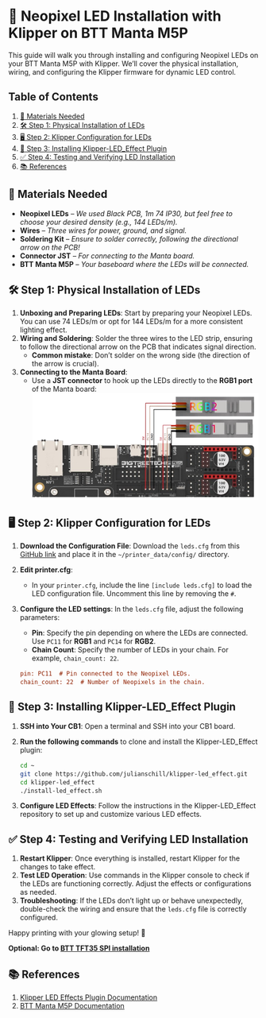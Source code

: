 
# 🌈 Neopixel LED Installation with Klipper on BTT Manta M5P

This guide will walk you through installing and configuring Neopixel LEDs on your BTT Manta M5P with Klipper. We’ll cover the physical installation, wiring, and configuring the Klipper firmware for dynamic LED control.

## Table of Contents
  1. [🔧 Materials Needed](#-materials-needed)
  2. [🛠️ Step 1: Physical Installation of LEDs](#️-step-1-physical-installation-of-leds)
  3. [🖥️ Step 2: Klipper Configuration for LEDs](#️-step-2-klipper-configuration-for-leds)
  4. [🚀 Step 3: Installing Klipper-LED\_Effect Plugin](#-step-3-installing-klipper-led_effect-plugin)
  5. [✅ Step 4: Testing and Verifying LED Installation](#-step-4-testing-and-verifying-led-installation)
  6. [📚 References](#-references)

## 🔧 Materials Needed

- **Neopixel LEDs** – *We used Black PCB, 1m 74 IP30, but feel free to choose your desired density (e.g., 144 LEDs/m).*
- **Wires** – *Three wires for power, ground, and signal.*
- **Soldering Kit** – *Ensure to solder correctly, following the directional arrow on the PCB!*
- **Connector JST** – *For connecting to the Manta board.*
- **BTT Manta M5P** – *Your baseboard where the LEDs will be connected.*

## 🛠️ Step 1: Physical Installation of LEDs

1. **Unboxing and Preparing LEDs**: Start by preparing your Neopixel LEDs. You can use 74 LEDs/m or opt for 144 LEDs/m for a more consistent lighting effect.
2. **Wiring and Soldering**: Solder the three wires to the LED strip, ensuring to follow the directional arrow on the PCB that indicates signal direction. 
    - **Common mistake**: Don’t solder on the wrong side (the direction of the arrow is crucial). 
3. **Connecting to the Manta Board**: 
    - Use a **JST connector** to hook up the LEDs directly to the **RGB1 port** of the Manta board:
![Manta_M5P_LEDS_Wiring](https://github.com/MushuDG/MakerFr_I3-RS32-K/blob/main/Pictures/4_Neopixel_LED_Installation_Guide/LEDS.png)
  

## 🖥️ Step 2: Klipper Configuration for LEDs

1. **Download the Configuration File**: Download the `leds.cfg` from this [GitHub link](https://raw.githubusercontent.com/MushuDG/MakerFr_I3-RS32-K/refs/heads/main/Klipper_Config/components_config/leds.cfg) and place it in the `~/printer_data/config/` directory.
2. **Edit printer.cfg**: 
    - In your `printer.cfg`, include the line `[include leds.cfg]` to load the LED configuration file. Uncomment this line by removing the `#`.
3. **Configure the LED settings**: In the `leds.cfg` file, adjust the following parameters:
    - **Pin**: Specify the pin depending on where the LEDs are connected. Use `PC11` for **RGB1** and `PC14` for **RGB2**.
    - **Chain Count**: Specify the number of LEDs in your chain. For example, `chain_count: 22`.

    ```ini
    pin: PC11  # Pin connected to the Neopixel LEDs.
    chain_count: 22  # Number of Neopixels in the chain.
    ```

## 🚀 Step 3: Installing Klipper-LED_Effect Plugin

1. **SSH into Your CB1**: Open a terminal and SSH into your CB1 board.
2. **Run the following commands** to clone and install the Klipper-LED_Effect plugin:

    ```bash
    cd ~
    git clone https://github.com/julianschill/klipper-led_effect.git
    cd klipper-led_effect
    ./install-led_effect.sh
    ```

3. **Configure LED Effects**: Follow the instructions in the Klipper-LED_Effect repository to set up and customize various LED effects.

## ✅ Step 4: Testing and Verifying LED Installation

1. **Restart Klipper**: Once everything is installed, restart Klipper for the changes to take effect.
2. **Test LED Operation**: Use commands in the Klipper console to check if the LEDs are functioning correctly. Adjust the effects or configurations as needed.
3. **Troubleshooting**: If the LEDs don’t light up or behave unexpectedly, double-check the wiring and ensure that the `leds.cfg` file is correctly configured.

Happy printing with your glowing setup! 🌟

**Optional: Go to [BTT TFT35 SPI installation](https://github.com/MushuDG/MakerFr_I3-RS32-K/blob/main/Documentation/5_BTT_TFT35_Installation_Guide.md)**

## 📚 References
1. [Klipper LED Effects Plugin Documentation](https://github.com/julianschill/klipper-led_effect)
2. [BTT Manta M5P Documentation](https://github.com/bigtreetech/Manta-M5P)


